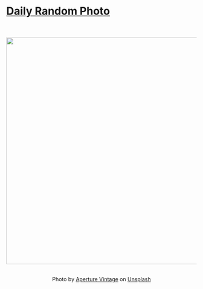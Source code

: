 # [Daily Random Photo](https://www.dailyrandomphoto.com/)

<div align="center">
  <br>
  <br>
  <a href="https://www.dailyrandomphoto.com/p/2023/2023-09-03/"><img src="https://images.unsplash.com/photo-1692890846581-da1a95435f34?crop=entropy&cs=tinysrgb&fit=max&fm=jpg&ixid=M3w3NzUwOHwwfDF8cmFuZG9tfHx8fHx8fHx8MTY5MzcwMDk2NXw&ixlib=rb-4.0.3&q=80&w=1080" width="600px"></a>
  <br>
  <br>
  <p class="has-text-grey">Photo by <a href="https://unsplash.com/@aperturevintage?utm_source=Daily%20Random%20Photo&amp;utm_medium=referral" target="_blank" rel="noopener noreferrer">Aperture Vintage</a> on <a href="https://unsplash.com/photos/a-pink-and-blue-abstract-background-with-hills-NrAvSjyW3D4?utm_source=Daily%20Random%20Photo&amp;utm_medium=referral" target="_blank" rel="noopener noreferrer">Unsplash</a></p>
</div>
